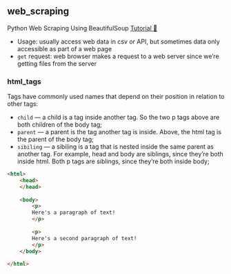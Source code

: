 ## web_scraping
Python Web Scraping Using BeautifulSoup [Tutorial :link:](https://www.dataquest.io/blog/web-scraping-tutorial-python/)
- Usage: usually access web data in csv or API, but sometimes data only accessible as part of a web page
- `get` request: web browser makes a request to a web server since we’re getting files from the server

### html_tags
Tags have commonly used names that depend on their position in relation to other tags:
- `child` — a child is a tag inside another tag. So the two p tags above are both children of the body tag;
- `parent` — a parent is the tag another tag is inside. Above, the html tag is the parent of the body tag;
- `sibiling` — a sibiling is a tag that is nested inside the same parent as another tag. For example, head and body are siblings, since they’re both inside html. Both p tags are siblings, since they’re both inside body;
```html
<html>
    <head>
    </head>
  
    <body>
        <p>
        Here's a paragraph of text!
        </p>
      
        <p>
        Here's a second paragraph of text!
        </p>
    </body>
  
</html>
```
